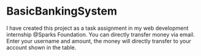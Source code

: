 # BasicBankingSystem
I have created this project as a task assignment in my web development internship @Sparks Foundation.
You can directly transfer money via email.
Enter your username and amount, the money will directly transfer to your account shown in the table.
